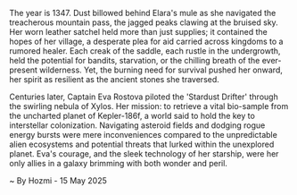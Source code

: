 
The year is 1347.  Dust billowed behind Elara's mule as she navigated the treacherous mountain pass, the jagged peaks clawing at the bruised sky.  Her worn leather satchel held more than just supplies; it contained the hopes of her village, a desperate plea for aid carried across kingdoms to a rumored healer.  Each creak of the saddle, each rustle in the undergrowth, held the potential for bandits, starvation, or the chilling breath of the ever-present wilderness.  Yet, the burning need for survival pushed her onward, her spirit as resilient as the ancient stones she traversed.

Centuries later, Captain Eva Rostova piloted the 'Stardust Drifter' through the swirling nebula of Xylos.  Her mission: to retrieve a vital bio-sample from the uncharted planet of Kepler-186f, a world said to hold the key to interstellar colonization.  Navigating asteroid fields and dodging rogue energy bursts were mere inconveniences compared to the unpredictable alien ecosystems and potential threats that lurked within the unexplored planet.  Eva's courage, and the sleek technology of her starship, were her only allies in a galaxy brimming with both wonder and peril.

~ By Hozmi - 15 May 2025
